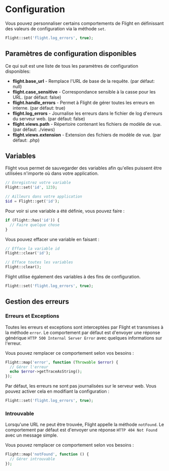 # Configuration

Vous pouvez personnaliser certains comportements de Flight en définissant des valeurs de configuration via la méthode `set`.

```php
Flight::set('flight.log_errors', true);
```

## Paramètres de configuration disponibles

Ce qui suit est une liste de tous les paramètres de configuration disponibles:

- **flight.base_url** - Remplace l'URL de base de la requête. (par défaut: null)
- **flight.case_sensitive** - Correspondance sensible à la casse pour les URL. (par défaut: false)
- **flight.handle_errors** - Permet à Flight de gérer toutes les erreurs en interne. (par défaut: true)
- **flight.log_errors** - Journalise les erreurs dans le fichier de log d'erreurs du serveur web. (par défaut: false)
- **flight.views.path** - Répertoire contenant les fichiers de modèle de vue. (par défaut: ./views)
- **flight.views.extension** - Extension des fichiers de modèle de vue. (par défaut: .php)

## Variables

Flight vous permet de sauvegarder des variables afin qu'elles puissent être utilisées n'importe où dans votre application.

```php
// Enregistrez votre variable
Flight::set('id', 123);

// Ailleurs dans votre application
$id = Flight::get('id');
```

Pour voir si une variable a été définie, vous pouvez faire :

```php
if (Flight::has('id')) {
  // Faire quelque chose
}
```

Vous pouvez effacer une variable en faisant :

```php
// Efface la variable id
Flight::clear('id');

// Efface toutes les variables
Flight::clear();
```

Flight utilise également des variables à des fins de configuration.

```php
Flight::set('flight.log_errors', true);
```

## Gestion des erreurs

### Erreurs et Exceptions

Toutes les erreurs et exceptions sont interceptées par Flight et transmises à la méthode `error`.
Le comportement par défaut est d'envoyer une réponse générique `HTTP 500 Internal Server Error`
avec quelques informations sur l'erreur.

Vous pouvez remplacer ce comportement selon vos besoins :

```php
Flight::map('error', function (Throwable $error) {
  // Gérer l'erreur
  echo $error->getTraceAsString();
});
```

Par défaut, les erreurs ne sont pas journalisées sur le serveur web. Vous pouvez activer cela en modifiant la configuration :

```php
Flight::set('flight.log_errors', true);
```

### Introuvable

Lorsqu'une URL ne peut être trouvée, Flight appelle la méthode `notFound`.
Le comportement par défaut est d'envoyer une réponse `HTTP 404 Not Found` avec un message simple.

Vous pouvez remplacer ce comportement selon vos besoins :

```php
Flight::map('notFound', function () {
  // Gérer introuvable
});
```  